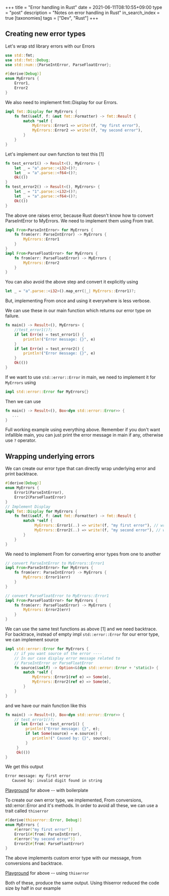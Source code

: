 +++
title = "Error handling in Rust"
date = 2021-06-11T08:10:55+09:00
type = "post"
description = "Notes on error handling in Rust"
in_search_index = true
[taxonomies]
tags = ["Dev", "Rust"]
+++

## Creating new error types

Let's wrap std library errors with our Errors

```rust
use std::fmt; 
use std::fmt::Debug; 
use std::num::{ParseIntError, ParseFloatError}; 

#[derive(Debug)] 
enum MyErrors { 
    Error1, 
    Error2 
}
```

We also need to implement fmt::Display for our Errors.

```rust
impl fmt::Display for MyErrors { 
    fn fmt(&self, f: &mut fmt::Formatter) -> fmt::Result { 
        match *self { 
            MyErrors::Error1 => write!(f, "my first error"),
            MyErrors::Error2 => write!(f, "my second error"), 
        } 
    } 
} 
```

Let's implement our own function to test this [1]

```rust
fn test_error1() -> Result<(), MyErrors> { 
    let _ = "a".parse::<i32>()?; 
    let _ = "a".parse::<f64>()?; 
    Ok(()) 
}
fn test_error2() -> Result<(), MyErrors> { 
    let _ = "1".parse::<i32>()?; 
    let _ = "a".parse::<f64>()?; 
    Ok(()) 
}
```

The above one raises error, because Rust doesn't know how to convert ParseIntError to MyErrors. We need to implement them using From trait.

```rust
impl From<ParseIntError> for MyErrors { 
    fn from(err: ParseIntError) -> MyErrors { 
        MyErrors::Error1 
    } 
}
impl From<ParseFloatError> for MyErrors { 
    fn from(err: ParseFloatError) -> MyErrors { 
        MyErrors::Error2
    } 
}
```

You can also avoid the above step and convert it explicitly using

```rust
let _ = "a".parse::<i32>().map_err(|_| MyErrors::Error1)?;
```

But, implementing From once and using it everywhere is less verbose.

We can use these in our main function which returns our error type on failure.

```rust
fn main() -> Result<(), MyErrors> { 
    //test_error1()?;     
    if let Err(e) = test_error1() { 
        println!("Error message: {}", e) 
    }
    if let Err(e) = test_error2() { 
        println!("Error message: {}", e) 
    } 
    Ok(()) 
}
```

If we want to use `std::error::Error` in main, we need to implement it for `MyErrors` using

```rust
impl std::error::Error for MyErrors{} 
```

Then we can use

```rust
fn main() -> Result<(), Box<dyn std::error::Error>> {
   ...
}
```

Full working example using everything above. Remember if you don't want infallible main, you can just print the error message in main if any, otherwise use `?` operator.

## Wrapping underlying errors

We can create our error type that can directly wrap underlying error and print backtrace.

```rust
#[derive(Debug)] 
enum MyErrors { 
    Error1(ParseIntError), 
    Error2(ParseFloatError) 
}
// Implement Display
impl fmt::Display for MyErrors { 
    fn fmt(&self, f: &mut fmt::Formatter) -> fmt::Result { 
        match *self { 
             MyErrors::Error1(..) => write!(f, "my first error"), // wrap ParseIntError 
             MyErrors::Error2(..) => write!(f, "my second error"), // wrap ParseFloatError 
        } 
    } 
}
```

We need to implement From for converting error types from one to another

```rust
// convert ParseIntError to MyErrors::Error1 
impl From<ParseIntError> for MyErrors { 
    fn from(err: ParseIntError) -> MyErrors { 
        MyErrors::Error1(err) 
    } 
} 

// convert ParseFloatError to MyErrors::Error1 
impl From<ParseFloatError> for MyErrors { 
    fn from(err: ParseFloatError) -> MyErrors { 
        MyErrors::Error2(err) 
    } 
}
```

We can use the same test functions as above [1] and we need backtrace. For backtrace, instead of empty impl `std::error::Error` for our error type, we can implement source

```rust
impl std::error::Error for MyErrors { 
    // if you want source of the error ---- 
    // In our case display error message related to 
    // ParseIntError or ParseFloatError 
    fn source(&self) -> Option<&(dyn std::error::Error + 'static)> { 
        match *self { 
            MyErrors::Error1(ref e) => Some(e), 
            MyErrors::Error2(ref e) => Some(e), 
        } 
    } 
}
```

and we have our main function like this

```rust
fn main() -> Result<(), Box<dyn std::error::Error>> { 
    // test_error1()?; 
    if let Err(e) = test_error1() { 
         println!("Error message: {}", e); 
         if let Some(source) = e.source() { 
            println!(" Caused by: {}", source); 
         } 
     } 
     Ok(())
}
```

We get this output

```sh
Error message: my first error
   Caused by: invalid digit found in string
```

[Playground](https://play.rust-lang.org/?version=stable&mode=debug&edition=2018&gist=a7d10bf89ae970fca143d494d11c0e95) for above -- with boilerplate

To create our own error type, we implemented, From conversions, std::error::Error and it's methods. In order to avoid all these, we can use a trait called `thiserror`

```rust
#[derive(thiserror::Error, Debug)] 
enum MyErrors { 
    #[error("my first error")] 
    Error1(#[from] ParseIntError), 
    #[error("my second error")] 
    Error2(#[from] ParseFloatError) 
}
```

The above implements custom error type with our message, from conversions and backtrace.

[Playground](https://play.rust-lang.org/?version=stable&mode=debug&edition=2018&gist=e50690f48555da81474b98ad4b0d98dd) for above -- using `thiserror`

Both of these, produce the same output. Using thiserror reduced the code size by half in our example

